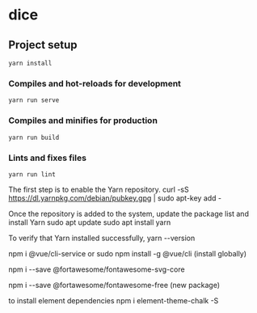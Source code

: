 # dice

## Project setup
```
yarn install
```

### Compiles and hot-reloads for development
```
yarn run serve
```

### Compiles and minifies for production
```
yarn run build
```

### Lints and fixes files
```
yarn run lint
```


The first step is to enable the Yarn repository.
curl -sS https://dl.yarnpkg.com/debian/pubkey.gpg | sudo apt-key add -

Once the repository is added to the system, update the package list and install Yarn
sudo apt update
sudo apt install yarn

To verify that Yarn installed successfully,
yarn --version


npm i @vue/cli-service
or
sudo npm install -g @vue/cli (install globally)


npm i --save @fortawesome/fontawesome-svg-core

npm i --save @fortawesome/fontawesome-free (new package)
 
to install element dependencies
npm i element-theme-chalk -S  
